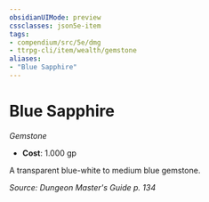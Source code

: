 ```yaml
---
obsidianUIMode: preview
cssclasses: json5e-item
tags:
- compendium/src/5e/dmg
- ttrpg-cli/item/wealth/gemstone
aliases: 
- "Blue Sapphire"
---
```

# Blue Sapphire
*Gemstone*  

- **Cost**: 1.000 gp

A transparent blue-white to medium blue gemstone.

*Source: Dungeon Master's Guide p. 134*